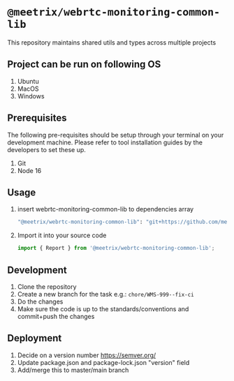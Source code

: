 # `@meetrix/webrtc-monitoring-common-lib`

This repository maintains shared utils and types across multiple projects

## Project can be run on following OS

1. Ubuntu
2. MacOS
3. Windows

## Prerequisites

The following pre-requisites should be setup through your terminal on your development machine. Please refer to tool installation guides by the developers to set these up. 

1. Git
2. Node 16

## Usage

1. insert webrtc-monitoring-common-lib to dependencies array
   ```sh
   "@meetrix/webrtc-monitoring-common-lib": "git+https://github.com/meetrix/webrtc-monitoring-common-lib.git",
   ```
2. Import it into your source code

   ```js
   import { Report } from '@meetrix/webrtc-monitoring-common-lib';
   ```

## Development

1. Clone the repository
2. Create a new branch for the task e.g.: `chore/WMS-999--fix-ci`
3. Do the changes
4. Make sure the code is up to the standards/conventions and commit+push the changes

## Deployment

1. Decide on a version number https://semver.org/
2. Update package.json and package-lock.json "version" field
3. Add/merge this to master/main branch
